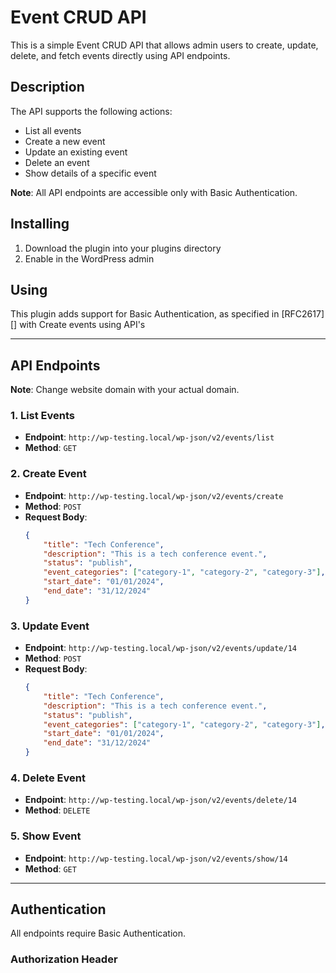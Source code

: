 # Event CRUD API

This is a simple Event CRUD API that allows admin users to create, update, delete, and fetch events directly using API endpoints. 

## Description
The API supports the following actions:
- List all events
- Create a new event
- Update an existing event
- Delete an event
- Show details of a specific event

**Note**: All API endpoints are accessible only with Basic Authentication.

## Installing
1. Download the plugin into your plugins directory
2. Enable in the WordPress admin

## Using
This plugin adds support for Basic Authentication, as specified in [RFC2617][] with Create events using API's

---

## API Endpoints

**Note**: Change website domain with your actual domain.

### 1. **List Events**
- **Endpoint**: `http://wp-testing.local/wp-json/v2/events/list`
- **Method**: `GET`

### 2. **Create Event**
- **Endpoint**: `http://wp-testing.local/wp-json/v2/events/create`
- **Method**: `POST`
- **Request Body**:
    ```json
    {
        "title": "Tech Conference",
        "description": "This is a tech conference event.",
        "status": "publish",
        "event_categories": ["category-1", "category-2", "category-3"],
        "start_date": "01/01/2024",
        "end_date": "31/12/2024"
    }
    ```

### 3. **Update Event**
- **Endpoint**: `http://wp-testing.local/wp-json/v2/events/update/14`
- **Method**: `POST`
- **Request Body**:
    ```json
    {
        "title": "Tech Conference",
        "description": "This is a tech conference event.",
        "status": "publish",
        "event_categories": ["category-1", "category-2", "category-3"],
        "start_date": "01/01/2024",
        "end_date": "31/12/2024"
    }
    ```

### 4. **Delete Event**
- **Endpoint**: `http://wp-testing.local/wp-json/v2/events/delete/14`
- **Method**: `DELETE`

### 5. **Show Event**
- **Endpoint**: `http://wp-testing.local/wp-json/v2/events/show/14`
- **Method**: `GET`

---

## Authentication
All endpoints require Basic Authentication.

### Authorization Header
